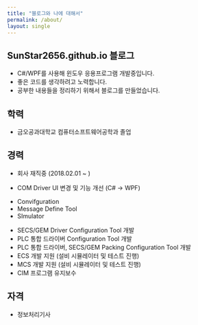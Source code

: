 ```yaml
---
title: "블로그와 나에 대해서"
permalink: /about/
layout: single
---
```


## SunStar2656.github.io 블로그

+ C#/WPF를 사용해 윈도우 응용프로그램 개발중입니다.
+ 좋은 코드를 생각하려고 노력합니다.
+ 공부한 내용들을 정리하기 위해서 블로그를 만들었습니다.

## 학력

+ 금오공과대학교 컴퓨터소프트웨어공학과 졸업

## 경력

+ 회사 재직중 (2018.02.01 ~ )
- COM Driver UI 변경 및 기능 개선 (C# -> WPF)
* Convifguration
* Message Define Tool
* SImulator
- SECS/GEM Driver Configuration Tool 개발
- PLC 통합 드라이버 Configuration Tool 개발
- PLC 통합 드라이버, SECS/GEM Packing Configuration Tool 개발
- ECS 개발 지원 (설비 시뮬레이터 및 테스트 진행)
- MCS 개발 지원 (설비 시뮬레이터 및 테스트 진행)
- CIM 프로그램 유지보수

## 자격

+ 정보처리기사
